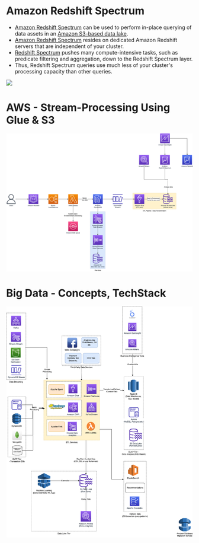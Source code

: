 # Amazon Redshift Spectrum
- [Amazon Redshift Spectrum](https://docs.aws.amazon.com/redshift/latest/dg/c-getting-started-using-spectrum.html) can be used to perform in-place querying of data assets in an [Amazon S3-based data lake](../../../7_StorageServices/3_ObjectStorageS3/Readme.md).
- [Amazon Redshift Spectrum]() resides on dedicated Amazon Redshift servers that are independent of your cluster. 
- [Redshift Spectrum]() pushes many compute-intensive tasks, such as predicate filtering and aggregation, down to the Redshift Spectrum layer. 
- Thus, Redshift Spectrum queries use much less of your cluster's processing capacity than other queries.

![](https://d2908q01vomqb2.cloudfront.net/b6692ea5df920cad691c20319a6fffd7a4a766b8/2017/07/18/redshift_spectrum-1.gif)

# AWS - Stream-Processing Using Glue & S3

![](../../../../3_HLDDesignProblems/AWSStreamProcessingUsingGlueAndS3/AWS-Stream-Processing-Using-Glue-&-S3.png)

# Big Data - Concepts, TechStack

![](../../../../1_HLDDesignComponents/5_BigDataComponents/BigData-ETL-OLTP-OLAP-DataLake.png)